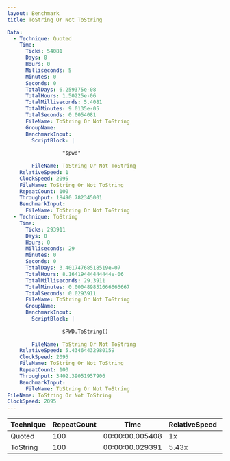 ```yaml
---
layout: Benchmark
title: ToString Or Not ToString

Data: 
  - Technique: Quoted
    Time: 
      Ticks: 54081
      Days: 0
      Hours: 0
      Milliseconds: 5
      Minutes: 0
      Seconds: 0
      TotalDays: 6.259375e-08
      TotalHours: 1.50225e-06
      TotalMilliseconds: 5.4081
      TotalMinutes: 9.0135e-05
      TotalSeconds: 0.0054081
      FileName: ToString Or Not ToString
      GroupName: 
      BenchmarkInput: 
        ScriptBlock: |
          
                  "$pwd"
              
        FileName: ToString Or Not ToString
    RelativeSpeed: 1
    ClockSpeed: 2095
    FileName: ToString Or Not ToString
    RepeatCount: 100
    Throughput: 18490.782345001
    BenchmarkInput: 
      FileName: ToString Or Not ToString
  - Technique: ToString
    Time: 
      Ticks: 293911
      Days: 0
      Hours: 0
      Milliseconds: 29
      Minutes: 0
      Seconds: 0
      TotalDays: 3.40174768518519e-07
      TotalHours: 8.16419444444444e-06
      TotalMilliseconds: 29.3911
      TotalMinutes: 0.000489851666666667
      TotalSeconds: 0.0293911
      FileName: ToString Or Not ToString
      GroupName: 
      BenchmarkInput: 
        ScriptBlock: |
          
                  $PWD.ToString()
              
        FileName: ToString Or Not ToString
    RelativeSpeed: 5.43464432980159
    ClockSpeed: 2095
    FileName: ToString Or Not ToString
    RepeatCount: 100
    Throughput: 3402.39051957906
    BenchmarkInput: 
      FileName: ToString Or Not ToString
FileName: ToString Or Not ToString
ClockSpeed: 2095
---
```





|Technique|RepeatCount|Time           |RelativeSpeed|Throughput|
|---------|-----------|---------------|-------------|----------|
|Quoted   |100        |00:00:00.005408|1x           |18490.78/s|
|ToString |100        |00:00:00.029391|5.43x        |3402.39/s |
